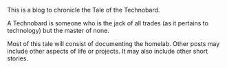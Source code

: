 This is a blog to chronicle the Tale of the Technobard.

A Technobard is someone who is the jack of all trades (as it pertains to technology) but the master of none. 

Most of this tale will consist of documenting the homelab. Other posts may include other aspects of life or projects. It may also include other short stories.
